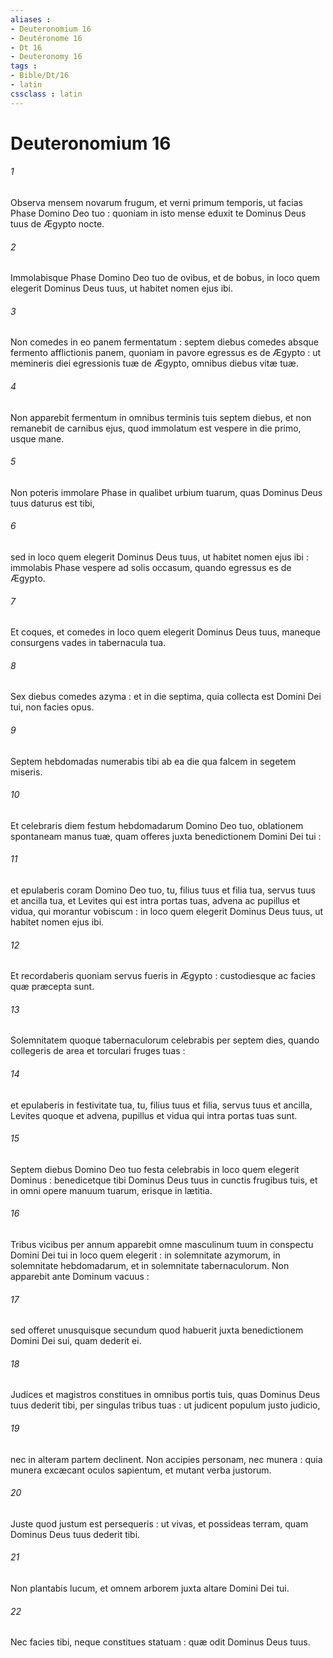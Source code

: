 ```yaml
---
aliases : 
- Deuteronomium 16
- Deutéronome 16
- Dt 16
- Deuteronomy 16
tags : 
- Bible/Dt/16
- latin
cssclass : latin
---
```


# Deuteronomium 16

###### 1
Observa mensem novarum frugum, et verni primum temporis, ut facias Phase Domino Deo tuo : quoniam in isto mense eduxit te Dominus Deus tuus de Ægypto nocte.
###### 2
Immolabisque Phase Domino Deo tuo de ovibus, et de bobus, in loco quem elegerit Dominus Deus tuus, ut habitet nomen ejus ibi.
###### 3
Non comedes in eo panem fermentatum : septem diebus comedes absque fermento afflictionis panem, quoniam in pavore egressus es de Ægypto : ut memineris diei egressionis tuæ de Ægypto, omnibus diebus vitæ tuæ.
###### 4
Non apparebit fermentum in omnibus terminis tuis septem diebus, et non remanebit de carnibus ejus, quod immolatum est vespere in die primo, usque mane.
###### 5
Non poteris immolare Phase in qualibet urbium tuarum, quas Dominus Deus tuus daturus est tibi,
###### 6
sed in loco quem elegerit Dominus Deus tuus, ut habitet nomen ejus ibi : immolabis Phase vespere ad solis occasum, quando egressus es de Ægypto.
###### 7
Et coques, et comedes in loco quem elegerit Dominus Deus tuus, maneque consurgens vades in tabernacula tua.
###### 8
Sex diebus comedes azyma : et in die septima, quia collecta est Domini Dei tui, non facies opus.
###### 9
Septem hebdomadas numerabis tibi ab ea die qua falcem in segetem miseris.
###### 10
Et celebraris diem festum hebdomadarum Domino Deo tuo, oblationem spontaneam manus tuæ, quam offeres juxta benedictionem Domini Dei tui :
###### 11
et epulaberis coram Domino Deo tuo, tu, filius tuus et filia tua, servus tuus et ancilla tua, et Levites qui est intra portas tuas, advena ac pupillus et vidua, qui morantur vobiscum : in loco quem elegerit Dominus Deus tuus, ut habitet nomen ejus ibi.
###### 12
Et recordaberis quoniam servus fueris in Ægypto : custodiesque ac facies quæ præcepta sunt.
###### 13
Solemnitatem quoque tabernaculorum celebrabis per septem dies, quando collegeris de area et torculari fruges tuas :
###### 14
et epulaberis in festivitate tua, tu, filius tuus et filia, servus tuus et ancilla, Levites quoque et advena, pupillus et vidua qui intra portas tuas sunt.
###### 15
Septem diebus Domino Deo tuo festa celebrabis in loco quem elegerit Dominus : benedicetque tibi Dominus Deus tuus in cunctis frugibus tuis, et in omni opere manuum tuarum, erisque in lætitia.
###### 16
Tribus vicibus per annum apparebit omne masculinum tuum in conspectu Domini Dei tui in loco quem elegerit : in solemnitate azymorum, in solemnitate hebdomadarum, et in solemnitate tabernaculorum. Non apparebit ante Dominum vacuus :
###### 17
sed offeret unusquisque secundum quod habuerit juxta benedictionem Domini Dei sui, quam dederit ei.
###### 18
Judices et magistros constitues in omnibus portis tuis, quas Dominus Deus tuus dederit tibi, per singulas tribus tuas : ut judicent populum justo judicio,
###### 19
nec in alteram partem declinent. Non accipies personam, nec munera : quia munera excæcant oculos sapientum, et mutant verba justorum.
###### 20
Juste quod justum est persequeris : ut vivas, et possideas terram, quam Dominus Deus tuus dederit tibi.
###### 21
Non plantabis lucum, et omnem arborem juxta altare Domini Dei tui.
###### 22
Nec facies tibi, neque constitues statuam : quæ odit Dominus Deus tuus.
